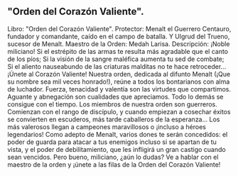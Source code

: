 ## "Orden del Corazón Valiente".
Libro: "Orden del Corazón Valiente".
Protector: Menalt el Guerrero Centauro, fundador y comandante, caído en el campo de batalla. Y Ulgrud del Trueno, sucesor de Menalt.
Maestro de la Orden: Medah Larisa.
Descripción: ¡Noble miliciano! Si el estrépito de las armas te resulta más agradable que el canto de los píos; Si la visión de la sangre maléfica aumenta tu sed de combate; Si el aliento nauseabundo de las criaturas malditas no te hace retroceder... ¡Únete al Corazón Valiente! Nuestra orden, dedicada al difunto Menalt (¡Que su nombre sea mil veces honrado!), reúne a todos los bontarianos con alma de luchador. Fuerza, tenacidad y valentía son las virtudes que compartimos. Aguante y abnegación son cualidades que apreciamos. Todo lo demás se consigue con el tiempo. Los miembros de nuestra orden son guerreros. Comienzan con el rango de discípulo, y cuando empiezan a cosechar éxitos se convierten en escuderos, más tarde caballeros de la esperanza... Los más valerosos llegan a campeones maravillosos o ¡incluso a héroes legendarios!
Como adepto de Menalt, varios dones te serán concedidos: el poder de guarda para atacar a tus enemigos incluso si se apartan de tu vista, y el poder de debilitamiento, que les infligirá un gran castigo cuando sean vencidos.
Pero bueno, miliciano, ¿aún lo dudas? Ve a hablar con el maestro de la orden y ¡únete a las filas de la Orden del Corazón Valiente!